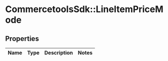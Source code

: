 # CommercetoolsSdk::LineItemPriceMode

## Properties
Name | Type | Description | Notes
------------ | ------------- | ------------- | -------------

